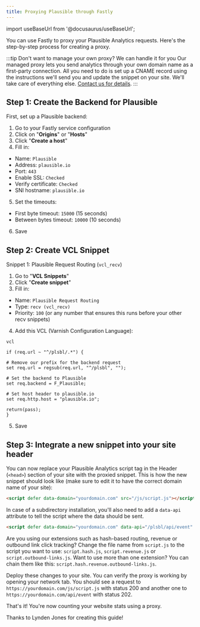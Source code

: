 ```yaml
---
title: Proxying Plausible through Fastly
---
```


import useBaseUrl from '@docusaurus/useBaseUrl';

You can use Fastly to proxy your Plausible Analytics requests. Here's the step-by-step process for creating a proxy.

:::tip Don't want to manage your own proxy? We can handle it for you
Our managed proxy lets you send analytics through your own domain name as a first-party connection. All you need to do is set up a CNAME record using the instructions we'll send you and update the snippet on your site. We'll take care of everything else. [Contact us for details](https://plausible.io/contact).
:::

## Step 1: Create the Backend for Plausible

First, set up a Plausible backend:

1. Go to your Fastly service configuration
2. Click on "**Origins**" or "**Hosts**"
3. Click "**Create a host**"
4. Fill in:

* Name: `Plausible`
* Address: `plausible.io`
* Port: `443`
* Enable SSL: `Checked`
* Verify certificate: `Checked`
* SNI hostname: `plausible.io`

5. Set the timeouts:

* First byte timeout: `15000` (15 seconds)
* Between bytes timeout: `10000` (10 seconds)

6. Save

## Step 2: Create VCL Snippet

Snippet 1: Plausible Request Routing (`vcl_recv`)

1. Go to "**VCL Snippets**"
2. Click "**Create snippet**"
3. Fill in:

* Name: `Plausible Request Routing`
* Type: `recv (vcl_recv)`
* Priority: `100` (or any number that ensures this runs before your other recv snippets)

4. Add this VCL (Varnish Configuration Language):

```
vcl

if (req.url ~ "^/plsbl/.*") {

# Remove our prefix for the backend request
set req.url = regsub(req.url, "^/plsbl", "");

# Set the backend to Plausible
set req.backend = F_Plausible;

# Set host header to plausible.io
set req.http.host = "plausible.io";

return(pass);
}
```

5. Save

## Step 3: Integrate a new snippet into your site header

You can now replace your Plausible Analytics script tag in the Header (`<head>`) section of your site with the proxied snippet. This is how the new snippet should look like (make sure to edit it to have the correct domain name of your site):

```html
<script defer data-domain="yourdomain.com" src="/js/script.js"></script>
```

In case of a subdirectory installation, you'll also need to add a `data-api` attribute to tell the script where the data should be sent.

```html
<script defer data-domain="yourdomain.com" data-api="/plsbl/api/event" src="/plsbl/js/script.js"></script>
```

Are you using our extensions such as hash-based routing, revenue or outbound link click tracking? Change the file name from `script.js` to the script you want to use: `script.hash.js`, `script.revenue.js` or `script.outbound-links.js`. Want to use more than one extension? You can chain them like this: `script.hash.revenue.outbound-links.js`.

Deploy these changes to your site. You can verify the proxy is working by opening your network tab. You should see a request to `https://yourdomain.com/js/script.js` with status 200 and another one to `https://yourdomain.com/api/event` with status 202.

That's it! You're now counting your website stats using a proxy.

Thanks to Lynden Jones for creating this guide! 
